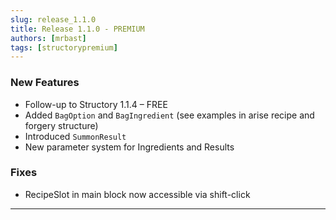 ```yaml
---
slug: release_1.1.0
title: Release 1.1.0 - PREMIUM
authors: [mrbast]
tags: [structorypremium]
---
```



### New Features
- Follow-up to Structory 1.1.4 – FREE
- Added `BagOption` and `BagIngredient` (see examples in arise recipe and forgery structure)
- Introduced `SummonResult`<!-- truncate -->
- New parameter system for Ingredients and Results

### Fixes
- RecipeSlot in main block now accessible via shift-click

---